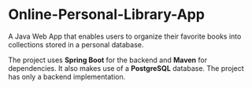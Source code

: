 # Online-Personal-Library-App

A Java Web App that enables users to organize their favorite books into collections stored in a personal database.

The project uses **Spring Boot** for the backend and **Maven** for dependencies. It also makes use of a **PostgreSQL** database. The project has only a backend implementation.
